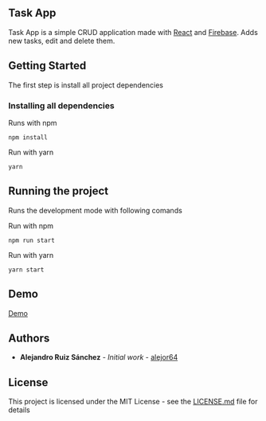## Task App

Task App is a simple CRUD application made with [React](https://es.reactjs.org/) and [Firebase](https://firebase.google.com/?hl=es-419&gclid=EAIaIQobChMIzIKMkI-x6QIVCcDICh0fkwlfEAAYASAAEgKnP_D_BwE).
Adds new tasks, edit and delete them.

## Getting Started

The first step is install all project dependencies

### Installing all dependencies

Runs with npm

```
npm install
```

Run with yarn

```
yarn
```

## Running the project

Runs the development mode with following comands

Run with npm

```
npm run start
```

Run with yarn

```
yarn start
```

## Demo

[Demo](https://crud-react-ejm.web.app/)

## Authors

* **Alejandro Ruiz Sánchez** - *Initial work* - [alejor64](https://github.com/alejor64)

## License

This project is licensed under the MIT License - see the [LICENSE.md](LICENSE.md) file for details
